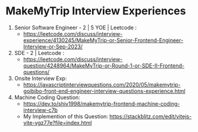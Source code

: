 # MakeMyTrip Interview Experiences

1. Senior Software Engineer - 2 | 5 YOE | Leetcode :
    - https://leetcode.com/discuss/interview-experience/4130245/MakeMyTrip-or-Senior-Frontend-Engineer-Interview-or-Sep-2023/
1. SDE - 2  | Leetcode :
    - https://leetcode.com/discuss/interview-question/4248964/MakeMyTrip-or-Round-1-or-SDE-II-Frontend-questions/
1. Onsite Interview Exp: 
     - https://javascriptinterviewquestions.com/2020/05/makemytrip-goibibo-front-end-engineer-interview-questions-experience.html
1. Machine Coding Question:
    - https://dev.to/shiv1998/makemytrip-frontend-machine-coding-interview-c7b
    - My Implemention of this Question: https://stackblitz.com/edit/vitejs-vite-vgz77e?file=index.html
